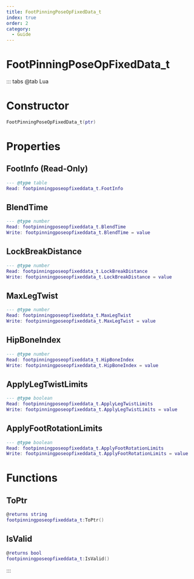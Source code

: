 ```yaml
---
title: FootPinningPoseOpFixedData_t
index: true
order: 2
category:
  - Guide
---
```


# FootPinningPoseOpFixedData_t

::: tabs
@tab Lua
# Constructor
```lua
FootPinningPoseOpFixedData_t(ptr)
```
# Properties
## FootInfo (Read-Only)
```lua
--- @type table
Read: footpinningposeopfixeddata_t.FootInfo
```
## BlendTime 
```lua
--- @type number
Read: footpinningposeopfixeddata_t.BlendTime
Write: footpinningposeopfixeddata_t.BlendTime = value
```
## LockBreakDistance 
```lua
--- @type number
Read: footpinningposeopfixeddata_t.LockBreakDistance
Write: footpinningposeopfixeddata_t.LockBreakDistance = value
```
## MaxLegTwist 
```lua
--- @type number
Read: footpinningposeopfixeddata_t.MaxLegTwist
Write: footpinningposeopfixeddata_t.MaxLegTwist = value
```
## HipBoneIndex 
```lua
--- @type number
Read: footpinningposeopfixeddata_t.HipBoneIndex
Write: footpinningposeopfixeddata_t.HipBoneIndex = value
```
## ApplyLegTwistLimits 
```lua
--- @type boolean
Read: footpinningposeopfixeddata_t.ApplyLegTwistLimits
Write: footpinningposeopfixeddata_t.ApplyLegTwistLimits = value
```
## ApplyFootRotationLimits 
```lua
--- @type boolean
Read: footpinningposeopfixeddata_t.ApplyFootRotationLimits
Write: footpinningposeopfixeddata_t.ApplyFootRotationLimits = value
```
# Functions
## ToPtr
```lua
@returns string
footpinningposeopfixeddata_t:ToPtr()
```
## IsValid
```lua
@returns bool
footpinningposeopfixeddata_t:IsValid()
```

:::